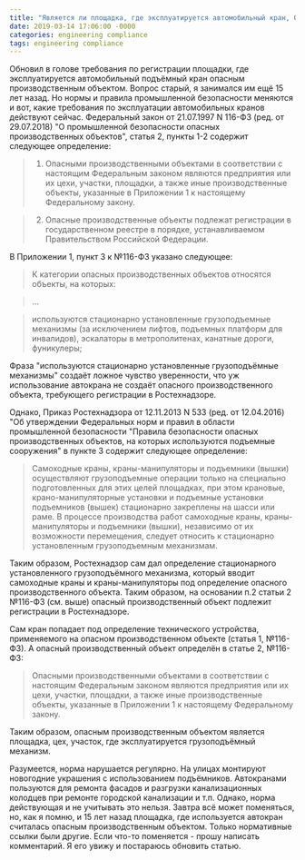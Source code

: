 ```yaml
---
title: "Является ли площадка, где эксплуатируется автомобильный кран, ОПО?"
date: 2019-03-14 17:06:00 -0000
categories: engineering compliance
tags: engineering compliance
---
```


Обновил в голове требования по регистрации площадки, где эксплуатируется автомобильный подъёмный кран опасным производственным объектом. Вопрос старый, я занимался им ещё 15 лет назад. Но нормы и правила промышленной безопасности меняются и вот, какие требования по эксплуатации автомобильных кранов действуют сейчас. 
Федеральный закон от 21.07.1997 N  116-ФЗ (ред. от 29.07.2018) "О промышленной безопасности  опасных производственных объектов", статья 2, пункты 1-2 содержит следующее определение:

> 1. Опасными производственными объектами в соответствии с настоящим  Федеральным законом являются предприятия или их цехи, участки, площадки, а также иные  производственные объекты, указанные в Приложении 1 к настоящему Федеральному закону.

> 2. Опасные производственные объекты подлежат регистрации в государственном  реестре в порядке, устанавливаемом Правительством Российской Федерации.

В Приложении 1, пункт 3 к №116-ФЗ указано следующее:

> К категории опасных производственных объектов относятся объекты, на которых:

> ...

> используются стационарно установленные грузоподъемные механизмы (за  исключением лифтов, подъемных платформ для инвалидов), эскалаторы в метрополитенах,  канатные дороги, фуникулеры;

Фраза "используются стационарно установленные грузоподъёмные механизмы" создаёт ложное чувство уверенности, что уж использование автокрана не создаёт опасного производственного объекта, требующего регистрации в Ростехнадзоре.

Однако, Приказ Ростехнадзора от 12.11.2013 N  533 (ред. от 12.04.2016) "Об утверждении Федеральных норм  и правил в области промышленной  безопасности "Правила безопасности опасных производственных объектов, на  которых используются подъемные  сооружения" в пункте 3 содержит следующее определение:

> Самоходные краны, краны-манипуляторы и подъемники (вышки) осуществляют  грузоподъемные операции только на специально подготовленных для этих целей площадках, при  этом крановые, крано-манипуляторные установки и подъемные установки подъемников (вышек)  стационарно закреплены на шасси или раме. В процессе производства работ самоходные краны, краны-манипуляторы и подъемники (вышки), независимо от их возможности  перемещения, следует относить к стационарно установленным грузоподъемным механизмам.

Таким образом, Ростехнадзор сам дал определение стационарного установленного грузоподъёмного механизма, который вводит самоходные краны и краны-манипуляторы под определение опасного производственного объекта. Таким образом, на основании п.2 статьи 2 №116-ФЗ (см. выше) опасный производственный объект подлежит регистрации в Ростехнадзоре. 

Сам кран попадает под определение технического устройства, применяемого на опасном производственном объекте (статья 1, №116-ФЗ). А опасный производственный объект определён в статье 2, №116-ФЗ:

> Опасными производственными объектами в соответствии с настоящим  Федеральным законом являются предприятия или их цехи, участки, площадки, а также иные  производственные объекты, указанные в Приложении 1 к настоящему Федеральному закону.

Таким образом, опасным производственным объектом является площадка, цех, участок, где эксплуатируется грузоподъёмный механизм.

Разумеется, норма нарушается регулярно. На улицах монтируют новогодние украшения с использованием подъёмников. Автокранами пользуются для ремонта фасадов и разгрузки канализационных колодцев при ремонте городской канализации и т.п. Однако, норма действующая и не учитывать это нельзя. Завтра всё может поменяться, но, как я помню, и 15 лет назад площадка, где используется автокран считалась опасным производственным объектом. Только нормативные ссылки были другие. Если что-то поменяется - прошу написать комментарий. Я его увижу и постараюсь обновить статью.
